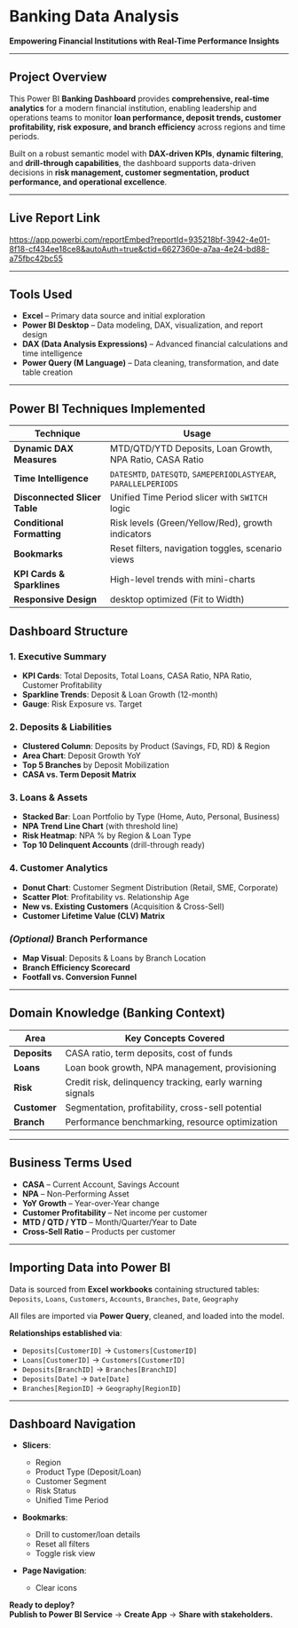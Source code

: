 # Banking Data Analysis 
**Empowering Financial Institutions with Real-Time Performance Insights**

---

## Project Overview  
This Power BI **Banking Dashboard** provides **comprehensive, real-time analytics** for a modern financial institution, enabling leadership and operations teams to monitor **loan performance, deposit trends, customer profitability, risk exposure, and branch efficiency** across regions and time periods.

Built on a robust semantic model with **DAX-driven KPIs**, **dynamic filtering**, and **drill-through capabilities**, the dashboard supports data-driven decisions in **risk management, customer segmentation, product performance, and operational excellence**.

---

## Live Report Link  
https://app.powerbi.com/reportEmbed?reportId=935218bf-3942-4e01-8f18-cf434ee18ce8&autoAuth=true&ctid=6627360e-a7aa-4e24-bd88-a75fbc42bc55

---

## Tools Used  
- **Excel** – Primary data source and initial exploration  
- **Power BI Desktop** – Data modeling, DAX, visualization, and report design  
- **DAX (Data Analysis Expressions)** – Advanced financial calculations and time intelligence  
- **Power Query (M Language)** – Data cleaning, transformation, and date table creation  

---

## Power BI Techniques Implemented  

| Technique | Usage |
|--------|-------|
| **Dynamic DAX Measures** | MTD/QTD/YTD Deposits, Loan Growth, NPA Ratio, CASA Ratio |
| **Time Intelligence** | `DATESMTD`, `DATESQTD`, `SAMEPERIODLASTYEAR`, `PARALLELPERIODS` |
| **Disconnected Slicer Table** | Unified Time Period slicer with `SWITCH` logic |
| **Conditional Formatting** | Risk levels (Green/Yellow/Red), growth indicators |
| **Bookmarks** | Reset filters, navigation toggles, scenario views |
| **KPI Cards & Sparklines** | High-level trends with mini-charts |
| **Responsive Design** |  desktop optimized (Fit to Width) |

## Dashboard Structure  

### 1. **Executive Summary**  
- **KPI Cards**: Total Deposits, Total Loans, CASA Ratio, NPA Ratio, Customer Profitability  
- **Sparkline Trends**: Deposit & Loan Growth (12-month)  
- **Gauge**: Risk Exposure vs. Target  

### 2. **Deposits & Liabilities**  
- **Clustered Column**: Deposits by Product (Savings, FD, RD) & Region  
- **Area Chart**: Deposit Growth YoY  
- **Top 5 Branches** by Deposit Mobilization  
- **CASA vs. Term Deposit Matrix**  

### 3. **Loans & Assets**  
- **Stacked Bar**: Loan Portfolio by Type (Home, Auto, Personal, Business)  
- **NPA Trend Line Chart** (with threshold line)  
- **Risk Heatmap**: NPA % by Region & Loan Type  
- **Top 10 Delinquent Accounts** (drill-through ready)  

### 4. **Customer Analytics**  
- **Donut Chart**: Customer Segment Distribution (Retail, SME, Corporate)  
- **Scatter Plot**: Profitability vs. Relationship Age  
- **New vs. Existing Customers** (Acquisition & Cross-Sell)  
- **Customer Lifetime Value (CLV) Matrix**  

### *(Optional)* **Branch Performance**  
- **Map Visual**: Deposits & Loans by Branch Location  
- **Branch Efficiency Scorecard**  
- **Footfall vs. Conversion Funnel**  

---

## Domain Knowledge (Banking Context)  

| Area | Key Concepts Covered |
|------|------------------------|
| **Deposits** | CASA ratio, term deposits, cost of funds |
| **Loans** | Loan book growth, NPA management, provisioning |
| **Risk** | Credit risk, delinquency tracking, early warning signals |
| **Customer** | Segmentation, profitability, cross-sell potential |
| **Branch** | Performance benchmarking, resource optimization |

---

## Business Terms Used  

- **CASA** – Current Account, Savings Account  
- **NPA** – Non-Performing Asset  
- **YoY Growth** – Year-over-Year change  
- **Customer Profitability** – Net income per customer  
- **MTD / QTD / YTD** – Month/Quarter/Year to Date  
- **Cross-Sell Ratio** – Products per customer  


---

## Importing Data into Power BI  
Data is sourced from **Excel workbooks** containing structured tables:  
`Deposits`, `Loans`, `Customers`, `Accounts`, `Branches`, `Date`, `Geography`  

All files are imported via **Power Query**, cleaned, and loaded into the model.  

**Relationships established via**:  
- `Deposits[CustomerID]` → `Customers[CustomerID]`  
- `Loans[CustomerID]` → `Customers[CustomerID]`  
- `Deposits[BranchID]` → `Branches[BranchID]`  
- `Deposits[Date]` → `Date[Date]`  
- `Branches[RegionID]` → `Geography[RegionID]`  

---

## Dashboard Navigation  

- **Slicers**:  
  - Region  
  - Product Type (Deposit/Loan)  
  - Customer Segment  
  - Risk Status  
  - Unified Time Period  

- **Bookmarks**:  
  - Drill to customer/loan details  
  - Reset all filters  
  - Toggle risk view  

- **Page Navigation**:  
  - Clear icons 


**Ready to deploy?**  
**Publish to Power BI Service** → **Create App** → **Share with stakeholders.**

